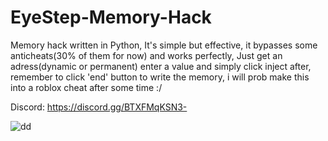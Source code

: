 # EyeStep-Memory-Hack
Memory hack written in Python, It's simple but effective, it bypasses some anticheats(30% of them for now) and works perfectly, Just get an adress(dynamic or permanent) enter a value and simply click inject after, remember to click 'end' button to write the memory,  i will prob make this into a roblox cheat after some time :/

Discord: https://discord.gg/BTXFMqKSN3-

![dd](https://github.com/user-attachments/assets/8f25023b-edff-474a-9756-8770627d8502)
